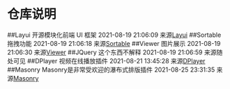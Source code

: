 # 仓库说明
##Layui
开源模块化前端 UI 框架
2021-08-19 21:06:09
来源[Layui]('https://www.layui.com/?_blank')
##Sortable
拖拽功能
2021-08-19 21:06:18
来源[Sortable]('http://www.sortablejs.com/')
##Viewer
图片展示
2021-08-19 21:06:30
来源[Viewer]('https://fengyuanchen.github.io/viewerjs')
##JQuery
这个东西不解释
2021-08-19 21:06:59
来源随处可见
##DPlayer
视频在线播放插件
2021-08-21 13:45:28
来源[DPlayer]('http://dplayer.js.org/')
##Masonry
Masonry是非常受欢迎的瀑布式排版插件
2021-08-25 23:31:35
来源[Masonry]('https://masonry.desandro.com/')
